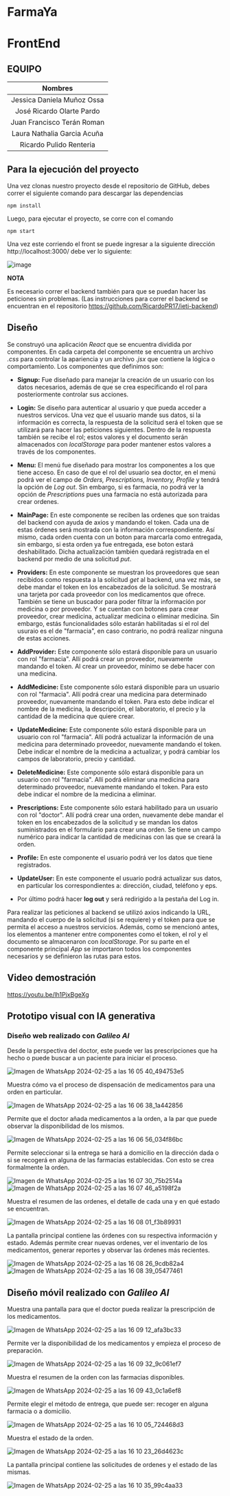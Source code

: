 # FarmaYa
# FrontEnd 


## EQUIPO

|         **Nombres**          |
| :-------------------------: |
| Jessica Daniela Muñoz Ossa  |
|  José Ricardo Olarte Pardo  |
| Juan Francisco Terán Roman  |
| Laura Nathalia Garcia Acuña |
|   Ricardo Pulido Renteria   |

## Para la ejecución del proyecto
Una vez clonas nuestro proyecto desde el repositorio de GitHub, debes correr el siguiente comando para descargar las dependencias

```
npm install
```

Luego, para ejecutar el proyecto, se corre con el comando

```
npm start
```

Una vez este corriendo el front se puede ingresar a la siguiente dirección http://localhost:3000/ debe ver lo siguiente:

![image](https://github.com/JessicaDMunozO/ieti-frontend/assets/123814482/fcf19a16-4120-40cd-baa3-d21ab18f0b47)

**NOTA**

Es necesario correr el backend también para que se puedan hacer las peticiones sin problemas. (Las instrucciones para correr el backend se encuentran en el repositorio https://github.com/RicardoPR17/ieti-backend)

## Diseño
Se construyó una aplicación *React* que se encuentra dividida por componentes. En cada carpeta del componente se encuentra un archivo *.css* para controlar la apariencia y 
un archivo *.jsx* que contiene la lógica o comportamiento. Los componentes que definimos son:

- **Signup:** Fue diseñado para manejar la creación de un usuario con los datos necesarios, además de que se crea especificando el rol para posteriormente controlar sus acciones.

- **Login:** Se diseño para autenticar al usuario y que pueda acceder a nuestros servicos. Una vez que el usuario mande sus datos, si la información es correcta, la respuesta de la solicitud será el token que se utilizará para hacer las peticiones siguientes. Dentro de la respuesta también se recibe el rol; estos valores y el documento serán almacenados con *localStorage* para poder mantener estos valores a través de los componentes.

- **Menu:** El menú fue diseñado para mostrar los componentes a los que tiene acceso. En caso de que el rol del usuario sea doctor, en el menú podrá ver el campo de *Orders, Prescriptions, Inventory, Profile* y tendrá la opción de *Log out*. Sin embargo, si es farmacia, no podrá ver la opción de *Prescriptions* pues una farmacia no está autorizada para crear ordenes.

- **MainPage:** En este componente se reciben las ordenes que son traidas del backend con ayuda de axios y mandando el token. Cada una de estas órdenes será mostrada con la información correspondiente. Así mismo, cada orden cuenta con un boton para marcarla como entregada, sin embargo, si esta orden ya fue entregada, ese boton estará deshabilitado. Dicha actualización también quedará registrada en el backend por medio de una solicitud *put*.

- **Providers:** En este componente se muestran los proveedores que sean recibidos como respuesta a la solicitud *get* al backend, una vez más, se debe mandar el token en los encabezados de la solicitud. Se mostrará una tarjeta por cada proveedor con los medicamentos que ofrece. También se tiene un buscador para poder filtrar la información por medicina o por proveedor. Y se cuentan con botones para crear proveedor, crear medicina, actualizar medicina o eliminar medicina. Sin embargo, estás funcionalidades sólo estarán habilitadas si el rol del usuraio es el de "farmacia", en caso contrario, no podrá realizar ninguna de estas acciones.

- **AddProvider:** Este componente sólo estará disponible para un usuario con rol "farmacia". Allí podrá crear un proveedor, nuevamente mandando el token. Al crear un proveedor, mínimo se debe hacer con una medicina. 
   
- **AddMedicine:** Este componente sólo estará disponible para un usuario con rol "farmacia". Allí podrá crear una medicina para determinado proveedor, nuevamente mandando el token. Para esto debe indicar el nombre de la medicina, la descripción, el laboratorio, el precio y la cantidad de la medicina que quiere crear.

- **UpdateMedicine:** Este componente sólo estará disponible para un usuario con rol "farmacia". Allí podrá actualizar la información de una medicina para determinado proveedor, nuevamente mandando el token. Debe indicar el nombre de la medicina a actualizar, y podrá cambiar los campos de laboratorio, precio y cantidad.

- **DeleteMedicine:** Este componente sólo estará disponible para un usuario con rol "farmacia". Allí podrá eliminar una medicina para determinado proveedor, nuevamente mandando el token. Para esto debe indicar el nombre de la medicina a eliminar.

- **Prescriptions:** Este componente sólo estará habilitado para un usuario con rol "doctor". Allí podrá crear una orden, nuevamente debe mandar el token en los encabezados de la solicitud y se mandan los datos suministrados en el formulario para crear una orden. Se tiene un campo numérico para indicar la cantidad de medicinas con las que se creará la orden. 
  
- **Profile:** En este componente el usuario podrá ver los datos que tiene registrados.

- **UpdateUser:** En este componente el usuario podrá actualizar sus datos, en particular los correspondientes a: dirección, ciudad, teléfono y eps.

- Por último podrá hacer **log out** y será redirigido a la pestaña del Log in.

Para realizar las peticiones al backend se utilizó axios indicando la URL, mandando el cuerpo de la solicitud (si se requiere) y el token para que se permita el acceso a nuestros servicios. Además, como se mencionó antes, los elementos a mantener entre componentes como el token, el rol y el documento se almacenaron con *localStorage*. Por su parte en el componente principal *App* se importaron todos los componentes necesarios y se definieron las rutas para estos. 

## Video demostración
https://youtu.be/lh1PjxBgeXg 

## Prototipo visual con IA generativa
### Diseño web realizado con *Galileo AI*
Desde la perspectiva del doctor, este puede ver las prescripciones que ha hecho o puede buscar a un paciente para iniciar el proceso.

![Imagen de WhatsApp 2024-02-25 a las 16 05 40_494753e5](https://github.com/JessicaDMunozO/ieti-frontend/assets/123814482/65b49734-5a0b-4fb4-8317-8dc68a2f800a)

Muestra cómo va el proceso de dispensación de medicamentos para una orden en particular.

![Imagen de WhatsApp 2024-02-25 a las 16 06 38_1a442856](https://github.com/JessicaDMunozO/ieti-frontend/assets/123814482/0dcaf779-8fb2-4678-a96e-c983a6fe00ee)

Permite que el doctor añada medicamentos a la orden, a la par que puede observar la disponibilidad de los mismos.

![Imagen de WhatsApp 2024-02-25 a las 16 06 56_034f86bc](https://github.com/JessicaDMunozO/ieti-frontend/assets/123814482/c8bc869c-caa4-4ed6-b8b5-648b6d7b69bd)

Permite seleccionar si la entrega se hará a domicilio en la dirección dada o si se recogerá en alguna de las farmacias establecidas. Con esto se crea formalmente la orden.

![Imagen de WhatsApp 2024-02-25 a las 16 07 30_75b2514a](https://github.com/JessicaDMunozO/ieti-frontend/assets/123814482/d15c2116-53ea-4aa8-842b-9b6996b41a50)
![Imagen de WhatsApp 2024-02-25 a las 16 07 46_a5198f2a](https://github.com/JessicaDMunozO/ieti-frontend/assets/123814482/2c4c6893-c058-4bc0-9c55-5f57f42d5697)

Muestra el resumen de las ordenes, el detalle de cada una y en qué estado se encuentran.

![Imagen de WhatsApp 2024-02-25 a las 16 08 01_f3b89931](https://github.com/JessicaDMunozO/ieti-frontend/assets/123814482/8f7f3a68-7362-4738-b6d5-691649fe5363)

La pantalla principal contiene las órdenes con su respectiva información y estado. Además permite crear nuevas ordenes, ver el inventario de los medicamentos, generar reportes y observar las órdenes más recientes.

![Imagen de WhatsApp 2024-02-25 a las 16 08 26_9cdb82a4](https://github.com/JessicaDMunozO/ieti-frontend/assets/123814482/ffa995d3-eb72-4612-a0bf-900392e62f23)
![Imagen de WhatsApp 2024-02-25 a las 16 08 39_05477461](https://github.com/JessicaDMunozO/ieti-frontend/assets/123814482/61d2f1a4-4816-4408-9885-0dc8d6d77adb)

## Diseño móvil realizado con *Galileo AI*
Muestra una pantalla para que el doctor pueda realizar la prescripción de los medicamentos.

![Imagen de WhatsApp 2024-02-25 a las 16 09 12_afa3bc33](https://github.com/JessicaDMunozO/ieti-frontend/assets/123814482/7a23058e-3438-4179-a264-2c2713672541)

Permite ver la disponibilidad de los medicamentos y empieza el proceso de preparación.

![Imagen de WhatsApp 2024-02-25 a las 16 09 32_9c061ef7](https://github.com/JessicaDMunozO/ieti-frontend/assets/123814482/2163da2f-b1f4-46b7-94cb-9f1833eb6d96)

Muestra el resumen de la orden con las farmacias disponibles.

![Imagen de WhatsApp 2024-02-25 a las 16 09 43_0c1a6ef8](https://github.com/JessicaDMunozO/ieti-frontend/assets/123814482/13204536-a8f2-4978-944d-ebfb8e88efdc)

Permite elegir el método de entrega, que puede ser: recoger en alguna farmacia o a domicilio.

![Imagen de WhatsApp 2024-02-25 a las 16 10 05_724468d3](https://github.com/JessicaDMunozO/ieti-frontend/assets/123814482/295e02dc-fa98-45be-bb1a-b949d1c3e15e)

Muestra el estado de la orden.

![Imagen de WhatsApp 2024-02-25 a las 16 10 23_26d4623c](https://github.com/JessicaDMunozO/ieti-frontend/assets/123814482/4e0225c6-d57b-40a4-95bb-7a1ebeb70da6)

La pantalla principal contiene las solicitudes de ordenes y el estado de las mismas.

![Imagen de WhatsApp 2024-02-25 a las 16 10 35_99c4aa33](https://github.com/JessicaDMunozO/ieti-frontend/assets/123814482/af78e0a1-9feb-4b34-b9ac-5ac9c2bad42e)

